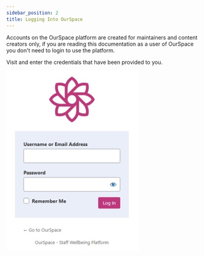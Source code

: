 ```yaml
---
sidebar_position: 2
title: Logging Into OurSpace
---
```


Accounts on the OurSpace platform are created for maintainers and content creators only, if you are reading this documentation as a user of OurSpace you don't need to login to use the platform.

Visit [](http://ourspace.rjah.nhs.uk/wp-login.php) and enter the credentials that have been provided to you. 

![alt text](../images/os-login.jpeg)
